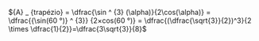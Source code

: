 ${A} _ {trapézio} = \dfrac{\sin ^ {3} (\alpha)}{2\cos(\alpha)} = \dfrac{{\sin(60 °)} ^ {3}} {2×cos(60 °)} = \dfrac{(\dfrac{\sqrt{3}}{2})^3}{2 \times \dfrac{1}{2}}=\dfrac{3\sqrt{3}}{8}$